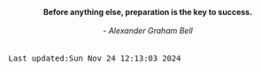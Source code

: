 
<div align="center"><b><span>Before anything else, preparation is the key to success.</span></b><br><br><i> - Alexander Graham Bell</i></div>
<br><br><kbd>Last updated:Sun Nov 24 12:13:03 2024</kbd>